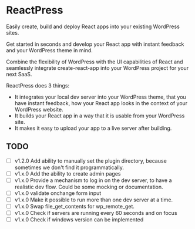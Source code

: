 # ReactPress

Easily create, build and deploy React apps into your existing WordPress sites.

Get started in seconds and develop your React app with instant feedback and your WordPress theme in mind.

Combine the flexibility of WordPress with the UI capabilities of React and seamlessly integrate create-react-app into your WordPress project for your next SaaS.

ReactPress does 3 things:

- It integrates your local dev server into your WordPress theme, that you have instant feedback, how your React app looks in the context of your WordPress website.
- It builds your React app in a way that it is usable from your WordPress site.
- It makes it easy to upload your app to a live server after building.

## TODO

- [ ] v1.2.0 Add ability to manually set the plugin directory, because sometimes we don't find it programmatically.
- [ ] v1.x.0 Add the ability to create admin pages
- [ ] v1.x.0 Provide a mechanism to log in on the dev server, to have a realistic dev flow. Could be some mocking or documentation.
- [ ] v1.x.0 validate onchange form input
- [ ] v1.x.0 Make it possible to run more than one dev server at a time.
- [ ] v1.x.0 Swap file_get_contents for wp_remote_get.
- [ ] v1.x.0 Check if servers are running every 60 seconds and on focus
- [ ] v1.x.0 Check if windows version can be implemented
